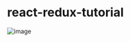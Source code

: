# react-redux-tutorial

![image](https://user-images.githubusercontent.com/22127725/214249191-38d0ed5d-e879-4376-9835-305ba92c2856.png)
